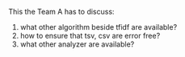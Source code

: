 This the Team A has to discuss:
1. what other algorithm beside tfidf are available?
2. how to ensure that tsv, csv are error free?
3. what other analyzer are available?
